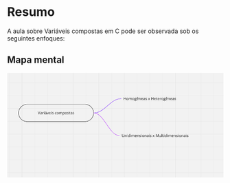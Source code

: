 # Resumo

A aula sobre Variáveis compostas em C pode ser observada sob os seguintes enfoques:

## Mapa mental

![Mapa mental da aula](../../../../../images/programacao_estruturada/pEstruturada31.png)